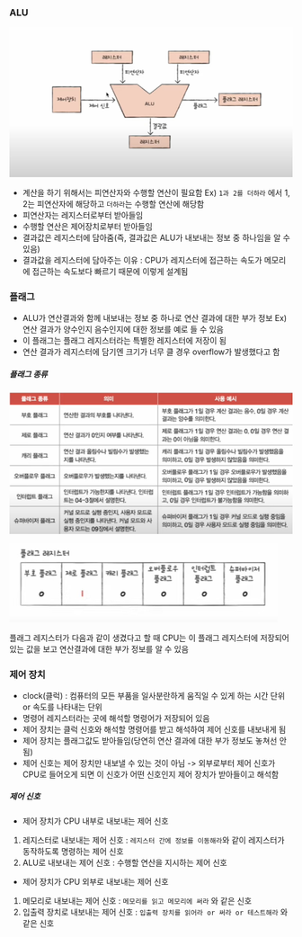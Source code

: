### ALU

![](../../README_resources/Pasted%20image%2020240110163850.png)

- 계산을 하기 위해서는 피연산자와 수행할 연산이 필요함
Ex) `1과 2를 더하라` 에서 1, 2는 피연산자에 해당하고 `더하라`는 수행할 연산에 해당함
- 피연산자는 레지스터로부터 받아들임
- 수행할 연산은 제어장치로부터 받아들임
- 결과값은 레지스터에 담아줌(즉, 결과값은 ALU가 내보내는 정보 중 하나임을 알 수 있음)
- 결과값을 레지스터에 담아주는 이유 : CPU가 레지스터에 접근하는 속도가 메모리에 접근하는 속도보다 빠르기 때문에 이렇게 설계됨

### 플래그
- ALU가 연산결과와 함께 내보내는 정보 중 하나로 연산 결과에 대한 부가 정보
Ex) 연산 결과가 양수인지 음수인지에 대한 정보를 예로 들 수 있음
- 이 플래그는 플래그 레지스터라는 특별한 레지스터에 저장이 됨
- 연산 결과가 레지스터에 담기엔 크기가 너무 클 경우 overflow가 발생했다고 함
##### 플래그 종류
![](../../README_resources/Pasted%20image%2020240110164937.png)

![](../../README_resources/Pasted%20image%2020240110165134.png)

플래그 레지스터가 다음과 같이 생겼다고 할 때 CPU는 이 플래그 레지스터에 저장되어 있는 값을 보고 연산결과에 대한 부가 정보를 알 수 있음

### 제어 장치
- clock(클럭) : 컴퓨터의 모든 부품을 일사분란하게 움직일 수 있게 하는 시간 단위 or 속도를 나타내는 단위 
- 명령어 레지스터라는 곳에 해석할 명령어가 저장되어 있음
- 제어 장치는 클럭 신호와 해석할 명령어를 받고 해석하여 제어 신호를 내보내게 됨
- 제어 장치는 플래그값도 받아들임(당연히 연산 결과에 대한 부가 정보도 놓쳐선 안 됨)
- 제어 신호는 제어 장치만 내보낼 수 있는 것이 아님 -> 외부로부터 제어 신호가 CPU로 들어오게 되면 이 신호가 어떤 신호인지 제어 장치가 받아들이고 해석함
##### 제어 신호
- 제어 장치가 CPU 내부로 내보내는 제어 신호
1. 레지스터로 내보내는 제어 신호 : `레지스터 간에 정보를 이동해라`와 같이 레지스터가 동작하도록 명령하는 제어 신호
2. ALU로 내보내는 제어 신호 : 수행할 연산을 지시하는 제어 신호
- 제어 장치가 CPU 외부로 내보내는 제어 신호
1. 메모리로 내보내는 제어 신호 : `메모리를 읽고 메모리에 써라` 와 같은 신호
2. 입출력 장치로 내보내는 제어 신호 : `입출력 장치를 읽어라 or 써라 or 테스트해라` 와 같은 신호
